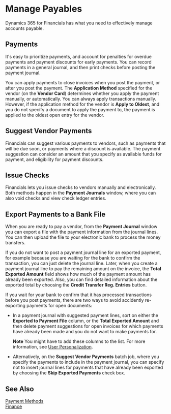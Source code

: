 <properties
	pageTitle="Manage Payables | Financials"
	description="Introduction to paying your vendors and other payments."
	services="SMB"
	documentationCenter=""
	authors="edupont"
	manager="edupont"
	editor=""/>
	
<tags
	ms.service="SMB"
	ms.workload=""
	ms.tgt_pltfrm="na"
	ms.devlang="na"
	ms.topic="article"
	ms.date="11/11/2016"
	ms.author="bholtorf" />
	
# Manage Payables
Dynamics 365 for Financials has what you need to effectively manage accounts payable.  

## Payments
It's easy to prioritize payments, and account for penalties for overdue payments and payment discounts for early payments. You can record payments in a general journal, and then print checks before posting the payment journal.

You can apply payments to close invoices when you post the payment, or after you post the payment. The **Application Method** specified for the vendor (on the **Vendor Card**) determines whether you apply the payment manually, or automatically. You can always apply transactions manually. However, if the application method for the vendor is **Apply to Oldest**, and you do not specify a document to apply the payment to, the payment is applied to the oldest open entry for the vendor.

## Suggest Vendor Payments
Financials can suggest various payments to vendors, such as payments that will be due soon, or payments where a discount is available. The payment suggestion can consider an amount that you specify as available funds for payment, and eligibility for payment discounts.

## Issue Checks
Financials lets you issue checks to vendors manually and electronically. Both methods happen in the **Payment Journals** window, where you can also void checks and view check ledger entries.

## Export Payments to a Bank File
When you are ready to pay a vendor, from the **Payment Journal** window you can export a file with the payment information from the journal lines. You can then upload the file to your electronic bank to process the money transfers.

If you do not want to post a payment journal line for an exported payment, for example because you are waiting for the bank to confirm the transaction, you can just delete the journal line. Later, when you create a payment journal line to pay the remaining amount on the invoice, the **Total Exported Amount** field shows how much of the payment amount has already been exported. Also, you can find detailed information about the exported total by choosing the **Credit Transfer Reg. Entries** button.

If you wait for your bank to confirm that it has processed transactions before you post payments, there are two ways to avoid accidently re-exporting payments for open documents:

- In a payment journal with suggested payment lines, sort on either the **Exported to Payment File** column, or the **Total Exported Amount** and then delete payment suggestions for open invoices for which payments have already been made and you do not want to make payments for.

    **Note** You might have to add these columns to the list. For more information, see [User Personalization](ui-user-personalization.md).  

- Alternatively, on the **Suggest Vendor Payments** batch job, where you specify the payments to include in the payment journal, you can specify not to insert journal lines for payments that have already been exported by choosing the **Skip Exported Payments** check box.

## See Also  
[Payment Methods](finance-payment-methods.md)  
[Finance](finance.md)




